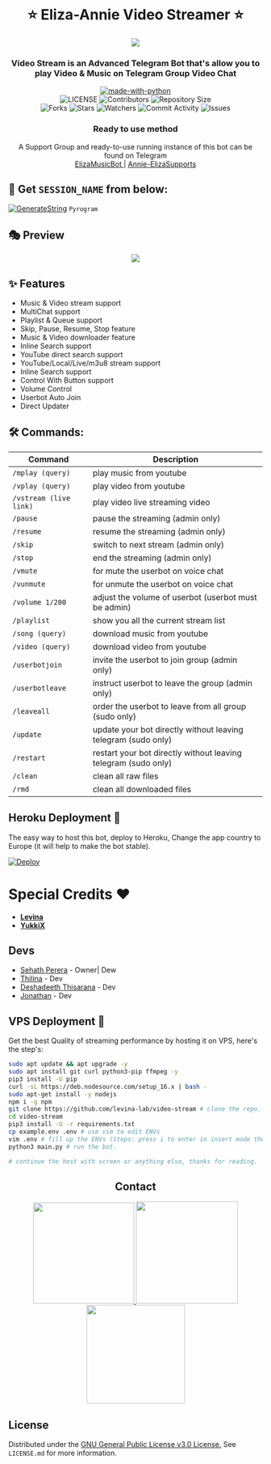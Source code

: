 <h1 align= center><b>⭐️ Eliza-Annie Video Streamer ⭐️</b></h1>
<p align="center"><a href="https://t.me/Lucifer_Video_S_Bot"><img src="https://te.legra.ph/file/65744c57e2bebd76b4e02.jpg"></a></p>
<h3 align = center> Video Stream is an Advanced Telegram Bot that's allow you to play Video & Music on Telegram Group Video Chat </h3>



<p align="center">
<a href="https://python.org"><img src="http://forthebadge.com/images/badges/made-with-python.svg" alt="made-with-python"></a>
<br>
    <img src="https://img.shields.io/github/license/PereraSehath/Eliza-Annie-Video-Streamer?style=for-the-badge" alt="LICENSE">
    <img src="https://img.shields.io/github/contributors/PereraSehath/Eliza-Annie-Video-Streamer?style=for-the-badge" alt="Contributors">
    <img src="https://img.shields.io/github/repo-size/PereraSehath/Eliza-Annie-Video-Streamer?style=for-the-badge" alt="Repository Size"> <br>
    <img src="https://img.shields.io/github/forks/PereraSehath/Eliza-Annie-Video-Streamer?style=for-the-badge" alt="Forks">
    <img src="https://img.shields.io/github/stars/PereraSehath/Eliza-Annie-Video-Streamer?style=for-the-badge" alt="Stars">
    <img src="https://img.shields.io/github/watchers/PereraSehath/Eliza-Annie-Video-Streamer?style=for-the-badge" alt="Watchers">
    <img src="https://img.shields.io/github/commit-activity/w/PereraSehath/Eliza-Annie-Video-Streamer?style=for-the-badge" alt="Commit Activity">
    <img src="https://img.shields.io/github/issues/PereraSehath/Eliza-Annie-Video-Streamer?style=for-the-badge" alt="Issues">
</p>



<h3 align="center">
    Ready to use method
</h3>

<p align="center">
    A Support Group and ready-to-use running instance of this bot can be found on Telegram <br>
    <a href="https://t.me/Lucifer_Video_S_Bot"> ElizaMusicBot </a> |
    <a href="https://ElizaSupporters"> Annie-ElizaSupports </a>
</p>



## 🧪 Get `SESSION_NAME` from below:

[![GenerateString](https://img.shields.io/badge/repl.it-generateString-yellowgreen)](https://replit.com/@PereraSehath/ElizaMusic#main.py) ``Pyrogram``

## 🎭 Preview
<p align="center">
  <img src="https://te.legra.ph/file/adf53922df2c23353bed4.jpg">
</p>

## ✨ Features
- Music & Video stream support
- MultiChat support
- Playlist & Queue support
- Skip, Pause, Resume, Stop feature
- Music & Video downloader feature
- Inline Search support
- YouTube direct search support
- YouTube/Local/Live/m3u8 stream support
- Inline Search support
- Control With Button support
- Volume Control
- Userbot Auto Join
- Direct Updater

## 🛠 Commands:
| Command | Description |
| ------ | ------ |
| `/mplay (query)` | play music from youtube |
| `/vplay (query)` | play video from youtube |
| `/vstream (live link)` | play video live streaming video |
| `/pause` | pause the streaming (admin only) |
| `/resume` | resume the streaming (admin only) |
| `/skip` | switch to next stream (admin only) |
| `/stop` | end the streaming (admin only) |
| `/vmute` | for mute the userbot on voice chat |
| `/vunmute` | for unmute the userbot on voice chat |
| `/volume 1/200` | adjust the volume of userbot (userbot must be admin) |
| `/playlist` | show you all the current stream list |
| `/song (query)` | download music from youtube |
| `/video (query)` | download video from youtube |
| `/userbotjoin` | invite the userbot to join group (admin only) |
| `/userbotleave` | instruct userbot to leave the group (admin only) |
| `/leaveall` | order the userbot to leave from all group (sudo only) |
| `/update` | update your bot directly without leaving telegram (sudo only) |
| `/restart` | restart your bot directly without leaving telegram (sudo only) |
| `/clean` | clean all raw files |
| `/rmd` | clean all downloaded files |
## Heroku Deployment 💜
The easy way to host this bot, deploy to Heroku, Change the app country to Europe (it will help to make the bot stable).

[![Deploy](https://www.herokucdn.com/deploy/button.svg)](https://heroku.com/deploy?template=https://github.com/shsh01/Eliza-Annie-Video-Streamer)


# Special Credits ❤

- **[Levina](https://github.com/levina-lab)**
- **[YukkiX](https://github.com/NotReallyShikhar)**


## Devs

- [Sehath Perera](https://github.com/PereraSehath) - Owner| Dew
- [Thilina](https://github.com/Thilinaweerasekara2003) - Dev
- [Deshadeeth Thisarana](https://github.com/Deshadeeth-Thisarana) - Dev
- [Jonathan](https://github.com/Darkskull93) - Dev

## VPS Deployment 📡
Get the best Quality of streaming performance by hosting it on VPS, here's the step's:

```sh
sudo apt update && apt upgrade -y
sudo apt install git curl python3-pip ffmpeg -y
pip3 install -U pip
curl -sL https://deb.nodesource.com/setup_16.x | bash -
sudo apt-get install -y nodejs
npm i -g npm
git clone https://github.com/levina-lab/video-stream # clone the repo.
cd video-stream
pip3 install -U -r requirements.txt
cp example.env .env # use vim to edit ENVs
vim .env # fill up the ENVs (Steps: press i to enter in insert mode then edit the file. Press Esc to exit the editing mode then type :wq! and press Enter key to save the file).
python3 main.py # run the bot.

# continue the host with screen or anything else, thanks for reading.
```

<h2 align="center">
   Contact
</h2>

<p align="center">
<a href="https://t.me/Updates_of_ElizaBot"><img src="https://img.shields.io/badge/Annie-Eliza%20Channel-blueviolet?style=for-the-badge&logo=telegram" width="200""/</a>
<a href="https://t.me/SehathSanvidu"><img src="https://img.shields.io/badge/Contact%20Owner-blueviolet?style=for-the-badge&logo=telegram" width="202""/</a>  
<a href="https://t.me/ElizaSupporters"><img src="https://img.shields.io/badge/Annie-Eliza%20Support-blueviolet?style=for-the-badge&logo=telegram" width="195""/></a>
</p>



## License

Distributed under the [GNU General Public License v3.0 License.](https://github.com/PereraSehath/Eliza-Annie-Video-Streamer/blob/main/LICENSE) See `LICENSE.md` for more information.

